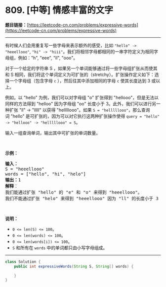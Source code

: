 # 809. [中等] 情感丰富的文字

**题目链接：**[https://leetcode-cn.com/problems/expressive-words](https://leetcode-cn.com/problems/expressive-words)

---

<div class="content__1Y2H">
 <div class="notranslate">
  <p>有时候人们会用重复写一些字母来表示额外的感受，比如 <code>"hello" -&gt; "heeellooo"</code>, <code>"hi" -&gt; "hiii"</code>。我们将相邻字母都相同的一串字符定义为相同字母组，例如："h", "eee", "ll", "ooo"。</p> 
  <p>对于一个给定的字符串 S ，如果另一个单词能够通过将一些字母组扩张从而使其和 S 相同，我们将这个单词定义为可扩张的（stretchy）。扩张操作定义如下：选择一个字母组（包含字母&nbsp;<code>c</code>&nbsp;），然后往其中添加相同的字母&nbsp;<code>c</code>&nbsp;使其长度达到 3 或以上。</p> 
  <p>例如，以&nbsp;"hello" 为例，我们可以对字母组&nbsp;"o" 扩张得到 "hellooo"，但是无法以同样的方法得到 "helloo" 因为字母组 "oo" 长度小于&nbsp;3。此外，我们可以进行另一种扩张 "ll" -&gt; "lllll" 以获得&nbsp;"helllllooo"。如果&nbsp;<code>S = "helllllooo"</code>，那么查询词&nbsp;"hello" 是可扩张的，因为可以对它执行这两种扩张操作使得&nbsp;<code>query = "hello" -&gt; "hellooo" -&gt;&nbsp;"helllllooo" = S</code>。</p> 
  <p>输入一组查询单词，输出其中可扩张的单词数量。</p> 
  <p>&nbsp;</p> 
  <p><strong>示例：</strong></p> 
  <pre class="language-text"><strong>输入：</strong> 
S = "heeellooo"
words = ["hello", "hi", "helo"]
<strong>输出：</strong>1
<strong>解释</strong>：
我们能通过扩张 "hello" 的 "e" 和 "o" 来得到 "heeellooo"。
我们不能通过扩张 "helo" 来得到 "heeellooo" 因为 "ll" 的长度小于 3 。
</pre> 
  <p>&nbsp;</p> 
  <p><strong>说明：</strong></p> 
  <ul> 
   <li><code>0 &lt;= len(S) &lt;= 100</code>。</li> 
   <li><code>0 &lt;= len(words) &lt;= 100</code>。</li> 
   <li><code>0 &lt;= len(words[i]) &lt;= 100</code>。</li> 
   <li><code>S</code>&nbsp;和所有在&nbsp;<code>words</code>&nbsp;中的单词都只由小写字母组成。</li> 
  </ul> 
 </div>
</div>

---

```java
class Solution {
    public int expressiveWords(String S, String[] words) {
        
    }
}
```